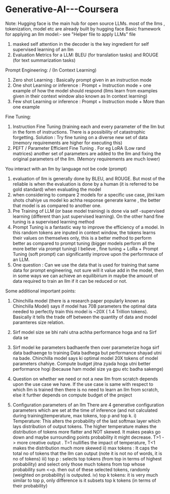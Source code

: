 # Generative-AI---Coursera
Note: Hugging face is the main hub for open source LLMs. most of the llms , tokenization, model etc are already built by hugging face
Basic framework for applying an llm model:- see "Helper file to apply LLMs" file
1) masked self attention in the decoder is the key ingredient for self supervised learning of an llm
2) Evaluation Metrics for a LLM: BLEU (for translation tasks) and ROUGE (for text summarization tasks)

Prompt Engineering: / (In Context Learning)
1) Zero shot Learning : Basically prompt given in an instruction mode
2) One shot Learning or inference : Prompt + Instruction mode + one example of how the model should respond (llms learn from examples given in their context window also known as In context learning)
3) Few shot Learning or inference : Prompt + Instruction mode + More than one example 

Fine Tuning:
1)  Instruction Fine Tuning (training each and every parameter of the llm but in the form of instructions. There is a possibility of catastrophic forgetting. Solution : Try fine tuning on a diverse new set of data (memory requirements are higher for executing this)
2) PEFT / Parameter Efficient Fine Tuning . For eg LoRA (Low rand matrices) another set of parameters are added to the llm and fixing the original parameters of the llm. (Memory requirements are much lower)



You interact with an llm by language not be code (prompt)


1) evaluation of llm is generally done by BLEU, and ROUGE.  But most of the reliable is when the evaluation is done by a human (it is referred to be gold standard) when evaluating the model
2) when considering to compare 2 models for a specific use case, jitni kam shots chahiye us model ko achha response generate karne , the better that model is as compared to another one.
3) Pre Training of LLM (or base model training) is done via self -supervised learning (different than just supervised learning). On the other hand fine tuning is a supervised learning method
4) Prompt Tuning is a fantastic way to improve the efficiency of a model. In this random tokens are inputed in context window, the tokens learns their values on themselves only, this is a better method to perform better as compared to prompt tuning (bigger models perform all the more better via prompt tuning) I believe , fine tuning + LoRa + Prompt Tuning (soft prompt) can significantly improve upon the performnace of an LLM.
4) One question : Can we use the data that is used for training that same data for prompt engineering, not sure will it value add in the model, then in some ways we can achieve an equilibirium in maybe the amount of data required to train an llm if it can be reduced or not.


Some additional important points:
1) Chinchilla model (there is a research paper popularly known as Chinchilla Model) says if model has 70B parameters the optimal data needed to perfectly train this model is ~20X ( 1.4 Trillion tokens). Basically it tells the trade off between the quantity of data and model paramteres size relation. 
2) Sirf model size se bhi nahi utna achha performance hoga and na Sirf data se
3) Sirf model ke parameters badhaenfe then over parameterize hoga sirf data badhaenge to training Data badhega but performance shayad utni na bade. Chinchilla model says ki optimal model 20X tokens of model parameters chahiye. Compute budget jitna zyada hoga utni better performance hogi (because ham model size ya gpu etc badha sakenge)
4) Question on whether we need or not a new llm from scratch depends upon the use case we have. If the use case is same with respect to which llm is trained then there is no need to learn an llm from scratch, else it further depends on compute budget of the project

5) Configuration parameters of an llm
   There are 4 generative configuration parameters which are set at the time of inference (and not calculated during training)temperature, max tokens, top p and top k.
   i) Temperature: This alters the probability of the last softmax layer which lays distribution of output tokens. The higher temperature makes the distribution of tokens more flatter and NOT skewed. It makes peaks go down and maybe surrounding points probability it might decrease. T>1 -> more creative output . T=1 nullifies the impact of temperature, T<1 makes the distribution much more skewed
  ii) max tokens : It caps the total no of tokens that the llm can output (note it is not no of words, it is no of tokens)
  iii) top p : selects top tokens (from top in terms of highest probability) and select only those much tokens from top whose probability sum <=p. then out of these selected tokens, randomly (weighted on probability) is outputed.
 iv) top k tokens: it is very much similar to top p, only difference is it subsets top k tokens (in terms of their probability)

   
